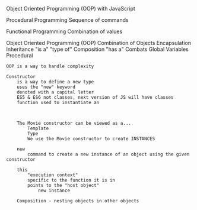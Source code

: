 Object Oriented Programming (OOP) with JavaScript

Procedural Programming
	Sequence of commands

Functional Programming
	Combination of values

Object Oriented Programming (OOP)
	Combination of Objects
		Encapsulation
		Inheritance
			"is a"
			"type of"
		Composition
			"has a"
	Combats 
		Global Variables
		Procedural

	OOP is a way to handle complexity

	Constructor
		is a way to define a new type
		uses the "new" keyword
		denoted with a capital letter
		ES5 & ES6 not classes, next version of JS will have classes
		function used to instantiate an 



		The Movie constructor can be viewed as a...
			Template
			Type
			We use the Movie constructor to create INSTANCES

		new
			command to create a new instance of an object using the given constructor
		
		this
			"execution context"
			specific to the function it is in
			points to the "host object"
				new instance

		Composition - nesting objects in other objects





